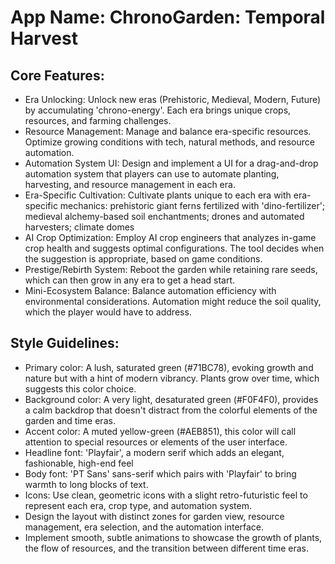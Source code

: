 # **App Name**: ChronoGarden: Temporal Harvest

## Core Features:

- Era Unlocking: Unlock new eras (Prehistoric, Medieval, Modern, Future) by accumulating 'chrono-energy'. Each era brings unique crops, resources, and farming challenges.
- Resource Management: Manage and balance era-specific resources. Optimize growing conditions with tech, natural methods, and resource automation.
- Automation System UI: Design and implement a UI for a drag-and-drop automation system that players can use to automate planting, harvesting, and resource management in each era.
- Era-Specific Cultivation: Cultivate plants unique to each era with era-specific mechanics: prehistoric giant ferns fertilized with 'dino-fertilizer'; medieval alchemy-based soil enchantments; drones and automated harvesters; climate domes
- AI Crop Optimization: Employ AI crop engineers that analyzes in-game crop health and suggests optimal configurations. The tool decides when the suggestion is appropriate, based on game conditions.
- Prestige/Rebirth System: Reboot the garden while retaining rare seeds, which can then grow in any era to get a head start.
- Mini-Ecosystem Balance: Balance automation efficiency with environmental considerations. Automation might reduce the soil quality, which the player would have to address.

## Style Guidelines:

- Primary color: A lush, saturated green (#71BC78), evoking growth and nature but with a hint of modern vibrancy. Plants grow over time, which suggests this color choice.
- Background color: A very light, desaturated green (#F0F4F0), provides a calm backdrop that doesn't distract from the colorful elements of the garden and time eras.
- Accent color: A muted yellow-green (#AEB851), this color will call attention to special resources or elements of the user interface.
- Headline font: 'Playfair', a modern serif which adds an elegant, fashionable, high-end feel
- Body font: 'PT Sans' sans-serif which pairs with 'Playfair' to bring warmth to long blocks of text.
- Icons: Use clean, geometric icons with a slight retro-futuristic feel to represent each era, crop type, and automation system.
- Design the layout with distinct zones for garden view, resource management, era selection, and the automation interface.
- Implement smooth, subtle animations to showcase the growth of plants, the flow of resources, and the transition between different time eras.